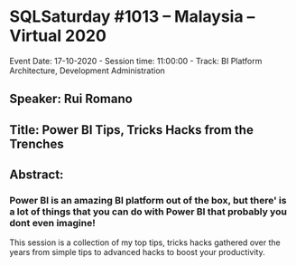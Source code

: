 # SQLSaturday #1013 – Malaysia – Virtual 2020
Event Date: 17-10-2020 - Session time: 11:00:00 - Track: BI Platform Architecture, Development  Administration
## Speaker: Rui Romano
## Title: Power BI Tips, Tricks  Hacks from the Trenches
## Abstract:
### Power BI is an amazing BI platform out of the box, but there' is a lot of things that you can do with Power BI that probably you dont even imagine! 

This session is a collection of my top tips, tricks  hacks gathered over the years from simple tips to advanced hacks to boost your productivity.
